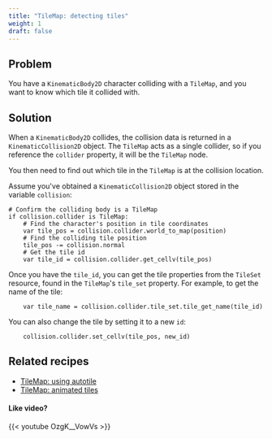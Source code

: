 ```yaml
---
title: "TileMap: detecting tiles"
weight: 1
draft: false
---
```


## Problem

You have a `KinematicBody2D` character colliding with a `TileMap`, and you want to know which tile it collided with.

## Solution

When a `KinematicBody2D` collides, the collision data is returned in a `KinematicCollision2D` object. The `TileMap` acts as a single collider, so if you reference the `collider` property, it will be the `TileMap` node.

You then need to find out which tile in the `TileMap` is at the collision location.

Assume you've obtained a `KinematicCollision2D` object stored in the variable `collision`:

```gdscript
# Confirm the colliding body is a TileMap
if collision.collider is TileMap:
    # Find the character's position in tile coordinates
    var tile_pos = collision.collider.world_to_map(position)
    # Find the colliding tile position
    tile_pos -= collision.normal
    # Get the tile id
    var tile_id = collision.collider.get_cellv(tile_pos)
```

Once you have the `tile_id`, you can get the tile properties from the `TileSet` resource, found in the `TileMap`'s `tile_set` property. For example, to get the name of the tile:

```gdscript
    var tile_name = collision.collider.tile_set.tile_get_name(tile_id)
```

You can also change the tile by setting it to a new `id`:

```gdscript
    collision.collider.set_cellv(tile_pos, new_id)
```

## Related recipes

- [TileMap: using autotile](http://kidscancode.org/godot_recipes/2d/autotile_intro/)
- [TileMap: animated tiles](http://kidscancode.org/godot_recipes/2d/tilemap_animation/)

#### Like video?

{{< youtube OzgK__VowVs >}}